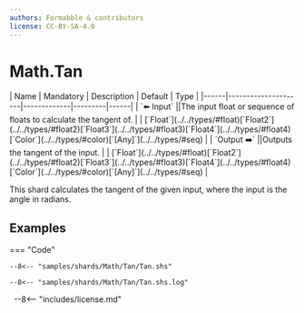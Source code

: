 ```yaml
---
authors: Formabble & contributors
license: CC-BY-SA-4.0
---
```



# Math.Tan

<div class="sh-parameters" markdown="1">
| Name | Mandatory | Description | Default | Type |
|------|---------------------|-------------|---------|------|
| `⬅️ Input` ||The input float or sequence of floats to calculate the tangent of. | | [`Float`](../../types/#float)[`Float2`](../../types/#float2)[`Float3`](../../types/#float3)[`Float4`](../../types/#float4)[`Color`](../../types/#color)[`[Any]`](../../types/#seq) |
| `Output ➡️` ||Outputs the tangent of the input. | | [`Float`](../../types/#float)[`Float2`](../../types/#float2)[`Float3`](../../types/#float3)[`Float4`](../../types/#float4)[`Color`](../../types/#color)[`[Any]`](../../types/#seq) |

</div>

This shard calculates the tangent of the given input, where the input is the angle in radians.

## Examples

=== "Code"

  ```x86asm linenums="1"
  --8<-- "samples/shards/Math/Tan/Tan.shs"
  ```

  ```
  --8<-- "samples/shards/Math/Tan/Tan.shs.log"
  ```
&nbsp;
--8<-- "includes/license.md"

